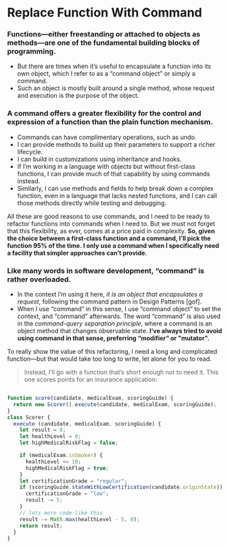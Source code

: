# Replace Function With Command

### Functions—either freestanding or attached to objects as methods—are one of the fundamental building blocks of programming.
* But there are times when it’s useful to encapsulate a function into its own object, which I refer to as a “command object” or simply a command.
* Such an object is mostly built around a single method, whose request and execution is the purpose of the object.

### A command offers a greater flexibility for the control and expression of a function than the plain function mechanism.
* Commands can have complimentary operations, such as undo.
* I can provide methods to build up their parameters to support a richer lifecycle.
* I can build in customizations using inheritance and hooks.
* If I’m working in a language with objects but without first-class functions, I can provide much of that capability by using commands instead.
* Similarly, I can use methods and fields to help break down a complex function, even in a language that lacks nested functions, and I can call those methods directly while testing and debugging.

All these are good reasons to use commands, and I need to be ready to refactor functions into commands when I need to. But we must not forget that this flexibility, as ever, comes at a price paid in complexity.
**So, given the choice between a first-class function and a command, I’ll pick the function 95% of the time. I only use a command when I specifically need a facility that simpler approaches can’t provide.**

### Like many words in software development, “command” is rather overloaded.
* In the context I’m using it here, _it is an object that encapsulates a request_, following the command pattern in Design Patterns [gof].
* When I use “command” in this sense, I use “command object” to set the context, and “command” afterwards.
The word “command” is also used in the _command-query separation principle_, where a command is an object method that changes observable state.
**I’ve always tried to avoid using command in that sense, preferring “modifier” or "mutator".**

To really show the value of this refactoring, I need a long and complicated function—but that would take too long to write, let alone for you to read.
> Instead, I’ll go with a function that’s short enough not to need it. This one scores points for an insurance application:

```javascript

function score(candidate, medicalExam, scoringGuide) {
  return new Scorer().execute(candidate, medicalExam, scoringGuide);
}
class Scorer {
  execute (candidate, medicalExam, scoringGuide) {
    let result = 0;
    let healthLevel = 0;
    let highMedicalRiskFlag = false;

    if (medicalExam.isSmoker) {
      healthLevel += 10;
      highMedicalRiskFlag = true;
    }
    let certificationGrade = "regular";
    if (scoringGuide.stateWithLowCertification(candidate.originState)) {
      certificationGrade = "low";
      result -= 5;
    }
    // lots more code like this
    result -= Math.max(healthLevel - 5, 0);
    return result;
  }
}
```

